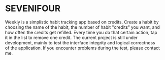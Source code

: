 # SEVENIFOUR
Weekly is a simplistic habit tracking app based on credits. Create a habit by choosing the name of the habit, the number of habit "credits" you want, and how often the credits get refilled. Every time you do that certain action, tap it in the list to remove one credit. The current project is still under development, mainly to test the interface integrity and logical correctness of the application. If you encounter problems during the test, please contact me.
